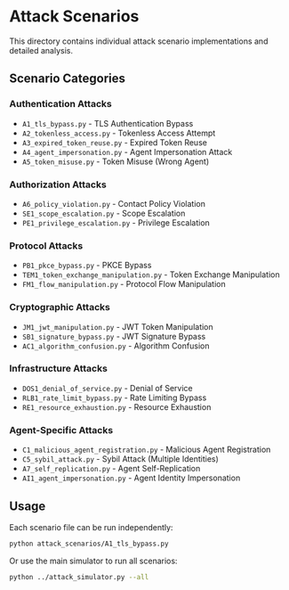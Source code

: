 # Attack Scenarios

This directory contains individual attack scenario implementations and detailed analysis.

## Scenario Categories

### Authentication Attacks
- `A1_tls_bypass.py` - TLS Authentication Bypass
- `A2_tokenless_access.py` - Tokenless Access Attempt
- `A3_expired_token_reuse.py` - Expired Token Reuse
- `A4_agent_impersonation.py` - Agent Impersonation Attack
- `A5_token_misuse.py` - Token Misuse (Wrong Agent)

### Authorization Attacks
- `A6_policy_violation.py` - Contact Policy Violation
- `SE1_scope_escalation.py` - Scope Escalation
- `PE1_privilege_escalation.py` - Privilege Escalation

### Protocol Attacks
- `PB1_pkce_bypass.py` - PKCE Bypass
- `TEM1_token_exchange_manipulation.py` - Token Exchange Manipulation
- `FM1_flow_manipulation.py` - Protocol Flow Manipulation

### Cryptographic Attacks
- `JM1_jwt_manipulation.py` - JWT Token Manipulation
- `SB1_signature_bypass.py` - JWT Signature Bypass
- `AC1_algorithm_confusion.py` - Algorithm Confusion

### Infrastructure Attacks
- `DOS1_denial_of_service.py` - Denial of Service
- `RLB1_rate_limit_bypass.py` - Rate Limiting Bypass
- `RE1_resource_exhaustion.py` - Resource Exhaustion

### Agent-Specific Attacks
- `C1_malicious_agent_registration.py` - Malicious Agent Registration
- `C5_sybil_attack.py` - Sybil Attack (Multiple Identities)
- `A7_self_replication.py` - Agent Self-Replication
- `AI1_agent_impersonation.py` - Agent Identity Impersonation

## Usage

Each scenario file can be run independently:

```bash
python attack_scenarios/A1_tls_bypass.py
```

Or use the main simulator to run all scenarios:

```bash
python ../attack_simulator.py --all
```
